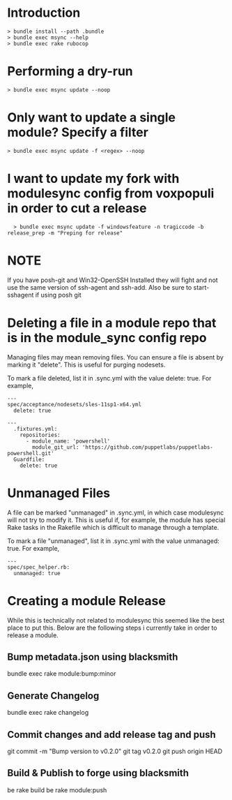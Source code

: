 # Introduction
```
> bundle install --path .bundle
> bundle exec msync --help
> bundle exec rake rubocop
```

# Performing a dry-run
```
> bundle exec msync update --noop
```


# Only want to update a single module?  Specify a filter
```
> bundle exec msync update -f <regex> --noop
```

# I want to update my fork with modulesync config from voxpopuli in order to cut a release
```
  > bundle exec msync update -f windowsfeature -n tragiccode -b release_prep -m "Preping for release"
```

# NOTE
If you have posh-git and Win32-OpenSSH Installed they will fight and not use the same version of ssh-agent and ssh-add.  Also be sure to start-sshagent if using posh git


# Deleting a file in a module repo that is in the module_sync config repo
Managing files may mean removing files. You can ensure a file is absent by marking it "delete". This is useful for purging nodesets.

To mark a file deleted, list it in .sync.yml with the value delete: true. For example,
```
---
spec/acceptance/nodesets/sles-11sp1-x64.yml
  delete: true
```
```
---
  .fixtures.yml:
    repositories:
      - module_name: 'powershell'
        module_git_url: 'https://github.com/puppetlabs/puppetlabs-powershell.git'
  Guardfile:
    delete: true
```


# Unmanaged Files

A file can be marked "unmanaged" in .sync.yml, in which case modulesync will not try to modify it. This is useful if, for example, the module has special Rake tasks in the Rakefile which is difficult to manage through a template.

To mark a file "unmanaged", list it in .sync.yml with the value unmanaged: true. For example,
```
---
spec/spec_helper.rb:
  unmanaged: true

```


# Creating a module Release

While this is technically not related to modulesync this seemed like the best place to put this.  Below are the following steps i currently take in order to release a module.

## Bump metadata.json using blacksmith
bundle exec rake module:bump:minor

## Generate Changelog
bundle exec rake changelog

## Commit changes and add release tag and push
git commit -m "Bump version to v0.2.0"
git tag v0.2.0
git push origin HEAD

## Build & Publish to forge using blacksmith
be rake build
be rake module:push
